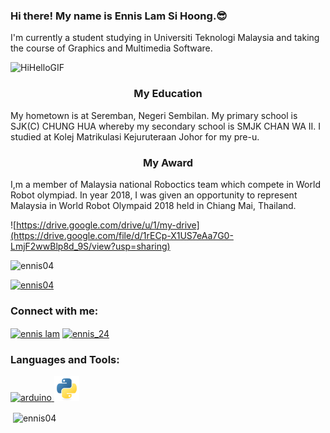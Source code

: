 ### Hi there! My name is Ennis Lam Si Hoong.😎

I'm currently a student studying in Universiti Teknologi Malaysia and taking the course of Graphics and Multimedia Software.

![HiHelloGIF](https://github.com/Ennis04/Ennis04/assets/148412826/81ad18e0-078e-49f2-ad7f-202b40cf2097)

<h3 align="center">My Education</h3>

My hometown is at Seremban, Negeri Sembilan. My primary school is SJK(C) CHUNG HUA whereby my secondary school is SMJK CHAN WA II. I studied at Kolej Matrikulasi Kejuruteraan Johor for my pre-u.

<h3 align="center">My Award</h3>

I,m a member of Malaysia national Roboctics team which compete in World Robot olympiad. In year 2018, I was given an opportunity to represent Malaysia in World Robot Olympaid 2018 held in Chiang Mai, Thailand.

![https://drive.google.com/drive/u/1/my-drive](https://drive.google.com/file/d/1rECp-X1US7eAa7G0-LmjF2wwBlp8d_9S/view?usp=sharing)

<p align="left"> <img src="https://komarev.com/ghpvc/?username=ennis04&label=Profile%20views&color=0e75b6&style=flat" alt="ennis04" /> </p>

<p align="left"> <a href="https://github.com/ryo-ma/github-profile-trophy"><img src="https://github-profile-trophy.vercel.app/?username=ennis04" alt="ennis04" /></a> </p>

<h3 align="left">Connect with me:</h3>
<p align="left">
<a href="https://fb.com/ennis lam" target="blank"><img align="center" src="https://raw.githubusercontent.com/rahuldkjain/github-profile-readme-generator/master/src/images/icons/Social/facebook.svg" alt="ennis lam" height="30" width="40" /></a>
<a href="https://instagram.com/ennis_24" target="blank"><img align="center" src="https://raw.githubusercontent.com/rahuldkjain/github-profile-readme-generator/master/src/images/icons/Social/instagram.svg" alt="ennis_24" height="30" width="40" /></a>
</p>

<h3 align="left">Languages and Tools:</h3>
<p align="left"> <a href="https://www.arduino.cc/" target="_blank" rel="noreferrer"> <img src="https://cdn.worldvectorlogo.com/logos/arduino-1.svg" alt="arduino" width="40" height="40"/> </a> <a href="https://www.python.org" target="_blank" rel="noreferrer"> <img src="https://raw.githubusercontent.com/devicons/devicon/master/icons/python/python-original.svg" alt="python" width="40" height="40"/> </a> </p>

<p>&nbsp;<img align="center" src="https://github-readme-stats.vercel.app/api?username=ennis04&show_icons=true&locale=en" alt="ennis04" /></p>



<!--
**Ennis04/Ennis04** is a ✨ _special_ ✨ repository because its `README.md` (this file) appears on your GitHub profile.

Here are some ideas to get you started:

- 🔭 I’m currently working on ...
- 🌱 I’m currently learning ...
- 👯 I’m looking to collaborate on ...
- 🤔 I’m looking for help with ...
- 💬 Ask me about ...
- 📫 How to reach me: ...
- 😄 Pronouns: ...
- ⚡ Fun fact: ...
-->

